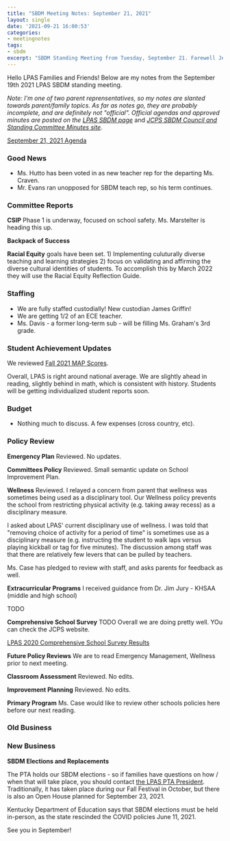 ```yaml
---
title: "SBDM Meeting Notes: September 21, 2021"
layout: single
date: '2021-09-21 16:00:53'
categories:
- meetingnotes
tags:
- sbdm
excerpt: "SBDM Standing Meeting from Tuesday, September 21. Farewell Jessica Roth, welcome Ms. Hutto!"
---
```


Hello LPAS Families and Friends! Below are my notes from the September 19th 2021 LPAS SBDM standing meeting. 

*Note: I'm one of two parent reprensentatives, so my notes are slanted towards parent/family topics. As far as notes go, they are probably incomplete, and are definitely not "official". Official agendas and approved minutes are posted on the* [*LPAS SBDM page*](http://lincoln.jefferson.kyschools.us/groups/14915/site_based_decision_making_council_sbdm/sbdm) and [*JCPS SBDM Council and Standing Committee Minutes site*](https://sppublic.jefferson.kyschools.us/sbdm/SitePages/Home.aspx).

[September 21, 2021 Agenda](https://docs.google.com/document/d/1xaznlC50p6O33iiWeHx1mkj_AF6vyMoY/edit)

### Good News ###
- Ms. Hutto has been voted in as new teacher rep for the departing Ms. Craven.
- Mr. Evans ran unopposed for SBDM teach rep, so his term continues.


### Committee Reports ###

**CSIP** Phase 1 is underway, focused on school safety. Ms. Marstelter is heading this up.

**Backpack of Success**

**Racial Equity** goals have been set. 1) Implementing culuturally diverse teaching and learning strategies 2) focus on validating and affirming the diverse cultural identities of students. To accomplish this by March 2022 they will use the Racial Equity Reflection Guide.

### Staffing ###
- We are fully staffed custodially! New custodian James Griffin!
- We are getting 1/2 of an ECE teacher. 
- Ms. Davis - a former long-term sub - will be filling Ms. Graham's 3rd grade. 

### Student Achievement Updates ###
We reviewed [Fall 2021 MAP Scores](https://docs.google.com/document/d/1xgicH0YWXzrfjyN2NxBoccCcbil5HU7W/edit).

Overall, LPAS is right around national average. We are slightly ahead in reading, slightly behind in math, which is consistent with history. Students will be getting individualized student reports soon. 

### Budget ####
- Nothing much to discuss. A few expenses (cross country, etc). 

### Policy Review ###
**Emergency Plan** 
Reviewed. No updates.

**Committees Policy**
Reviewed. Small semantic update on School Improvement Plan.

**Wellness**
Reviewed. I relayed a concern from parent that wellness was sometimes being used as a disciplinary tool. Our Wellness policy prevents the school from restricting physical activity (e.g. taking away recess) as a disciplinary measure. 

I asked about LPAS' current disciplinary use of wellness. I was told that "removing choice of activity for a period of time" is sometimes use as a disciplinary measure (e.g. instructing the student to walk laps versus playing kickball or tag for five minutes). The discussion among staff was that there are relatively few levers that can be pulled by teachers. 

Ms. Case has pledged to review with staff, and asks parents for feedback as well.

**Extracurricular Programs**
I received guidance from Dr. Jim Jury - KHSAA (middle and high school) 

 TODO

**Comprehensive School Survey**
TODO
Overall we are doing pretty well. YOu can check the JCPS website.

[LPAS 2020 Comprehensive School Survey Results](https://docs.google.com/document/d/1uhOlNIntZgeqr5HWKZIn0eyAduuAU5N0/edit?usp=drive_web&ouid=114059578499564788568&rtpof=true) 


**Future Policy Reviews** We are to read Emergency Management, Wellness prior to next meeting.

**Classroom Assessment** Reviewed. No edits.

**Improvement Planning** Reviewed. No edits.

**Primary Program** Ms. Case would like to review other schools policies here before our next reading. 

### Old Business ### 

### New Business ###

**SBDM Elections and Replacements** 

The PTA holds our SBDM elections - so if families have questions on how / when that will take place, you should contact [the LPAS PTA President](https://sites.google.com/view/lpaspta/lpas-pta-board-members). Traditionally, it has taken place during our Fall Festival in October, but there is also an Open House planned for September 23, 2021.

Kentucky Department of Education says that SBDM elections must be held in-person, as the state rescinded the COVID policies June 11, 2021.

See you in September!